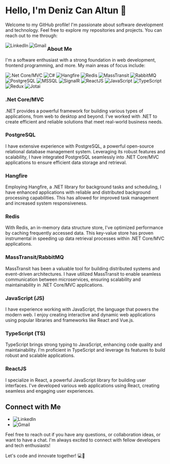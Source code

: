 # Hello, I'm Deniz Can Altun 👋

Welcome to my GitHub profile! I'm passionate about software development and technology. Feel free to explore my repositories and projects. You can reach out to me through:

[<img align="left" alt="LinkedIn" src="https://img.shields.io/badge/LinkedIn-%230077B5.svg?&style=for-the-badge&logo=linkedin&logoColor=white" />](https://www.linkedin.com/in/denizcca/)
[<img align="left" alt="Gmail" src="https://img.shields.io/badge/Gmail-%23D14836.svg?&style=for-the-badge&logo=gmail&logoColor=white" />](mailto:denizcanaltun0@gmail.com)

### About Me

I'm a software enthusiast with a strong foundation in web development, frontend programming, and more. My main areas of focus include:

<img alt=".Net Core/MVC" src="https://img.shields.io/badge/.NET%20Core/MVC-%23512BD4.svg?style=for-the-badge&logo=.net&logoColor=white"/>
<img alt="C#" src="https://img.shields.io/badge/C%23-%23239120.svg?style=for-the-badge&logo=c-sharp&logoColor=white"/>
<img alt="Hangfire" src="https://img.shields.io/badge/Hangfire-%23222222.svg?style=for-the-badge&logo=hangfire&logoColor=white"/>
<img alt="Redis" src="https://img.shields.io/badge/Redis-%23DC382D.svg?style=for-the-badge&logo=redis&logoColor=white"/>
<img alt="MassTransit" src="https://img.shields.io/badge/MassTransit-%231E1E1E.svg?style=for-the-badge&logo=masstransit&logoColor=white"/>
<img alt="RabbitMQ" src="https://img.shields.io/badge/RabbitMQ-%23FF6600.svg?style=for-the-badge&logo=rabbitmq&logoColor=white"/>
<img alt="PostgreSQL" src="https://img.shields.io/badge/PostgreSQL-%23336791.svg?style=for-the-badge&logo=postgresql&logoColor=white"/>
<img alt="MSSQL" src="https://img.shields.io/badge/MSSQL-%23CC2927.svg?style=for-the-badge&logo=microsoft-sql-server&logoColor=white"/>
<img alt="SignalR" src="https://img.shields.io/badge/SignalR-%23803440.svg?style=for-the-badge&logo=signalr&logoColor=white"/>
<img alt="ReactJS" src="https://img.shields.io/badge/ReactJS-%2361DAFB.svg?style=for-the-badge&logo=react&logoColor=%2320232a"/>
<img alt="JavaScript" src="https://img.shields.io/badge/JavaScript-%23F7DF1E.svg?style=for-the-badge&logo=javascript&logoColor=%2320232a"/>
<img alt="TypeScript" src="https://img.shields.io/badge/TypeScript-%23007ACC.svg?style=for-the-badge&logo=typescript&logoColor=white"/>
<img alt="Redux" src="https://img.shields.io/badge/Redux-%23593d88.svg?style=for-the-badge&logo=redux&logoColor=white"/>
<img alt="Jotai" src="https://img.shields.io/badge/Jotai-%238B9CA9.svg?style=for-the-badge&logo=jotai&logoColor=white"/>

### .Net Core/MVC

.NET provides a powerful framework for building various types of applications, from web to desktop and beyond. I've worked with .NET to create efficient and reliable solutions that meet real-world business needs.

### PostgreSQL
I have extensive experience with PostgreSQL, a powerful open-source relational database management system. Leveraging its robust features and scalability, I have integrated PostgreSQL seamlessly into .NET Core/MVC applications to ensure efficient data storage and retrieval.

### Hangfire
Employing Hangfire, a .NET library for background tasks and scheduling, I have enhanced applications with reliable and distributed background processing capabilities. This has allowed for improved task management and increased system responsiveness.

### Redis
With Redis, an in-memory data structure store, I've optimized performance by caching frequently accessed data. This key-value store has proven instrumental in speeding up data retrieval processes within .NET Core/MVC applications.

### MassTransit/RabbitMQ
MassTransit has been a valuable tool for building distributed systems and event-driven architectures. I have utilized MassTransit to enable seamless communication between microservices, ensuring scalability and maintainability in .NET Core/MVC applications.

### JavaScript (JS)

I have experience working with JavaScript, the language that powers the modern web. I enjoy creating interactive and dynamic web applications using popular libraries and frameworks like React and Vue.js.

### TypeScript (TS)

TypeScript brings strong typing to JavaScript, enhancing code quality and maintainability. I'm proficient in TypeScript and leverage its features to build robust and scalable applications.

### ReactJS

I specialize in React, a powerful JavaScript library for building user interfaces. I've developed various web applications using React, creating seamless and engaging user experiences.


## Connect with Me

- [<img align="left" alt="LinkedIn" src="https://img.shields.io/badge/LinkedIn-%230077B5.svg?&style=for-the-badge&logo=linkedin&logoColor=white" />](https://www.linkedin.com/in/denizcca/)
- [<img align="left" alt="Gmail" src="https://img.shields.io/badge/Gmail-%23D14836.svg?&style=for-the-badge&logo=gmail&logoColor=white" />](mailto:denizcanaltun0@gmail.com)

Feel free to reach out if you have any questions, or collaboration ideas, or want to have a chat. I'm always excited to connect with fellow developers and tech enthusiasts!

Let's code and innovate together! 💻🚀
